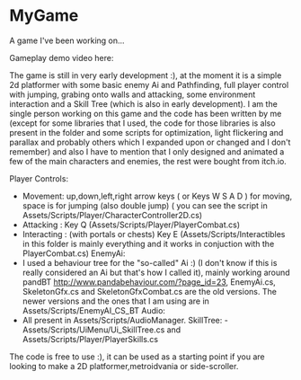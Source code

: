 # MyGame
A game I've been working on...

Gameplay demo video here:

The game is still in very early development :), at the moment it is a simple 2d platformer with some basic enemy Ai and Pathfinding, full player control with jumping, grabing onto walls and attacking, some environment interaction and a Skill Tree (which is also in early development). I am the single person working on this game and the code has been written by me (except for some libraries that I used, the code for those libraries is also present in the folder and some scripts for optimization, light flickering and parallax and probably others which I expanded upon or changed and I don't remember) and also I have to mention that I only designed and animated a few of the main characters and enemies, the rest were bought from itch.io.

Player Controls: 
  - Movement: up,down,left,right arrow keys ( or Keys W S A D ) for moving, space is for jumping (also double jump) ( you can see the script in Assets/Scripts/Player/CharacterController2D.cs)
  - Attacking : Key Q (Assets/Scripts/Player/PlayerCombat.cs)
  - Interacting : (with portals or chests) Key E (Assets/Scripts/Interactibles in this folder is mainly everything and it works in conjuction with the PlayerCombat.cs)
EnemyAi:
  - I used a behaviour tree for the "so-called" Ai :) (I don't know if this is really considered an Ai but that's how I called it), mainly working around pandBT http://www.pandabehaviour.com/?page_id=23, EnemyAi.cs, SkeletonGfx.cs and SkeletonGfxCombat.cs are the old versions. The newer versions and the ones that I am using are in Assets/Scripts/EnemyAI_CS_BT
 Audio:
  - All present in Assets/Scripts/AudioManager.
 SkillTree:
  -Assets/Scripts/UiMenu/Ui_SkillTree.cs and Assets/Scripts/Player/PlayerSkills.cs
 
 The code is free to use :), it can be used as a starting point if you are looking to make a 2D platformer,metroidvania or side-scroller. 
 

